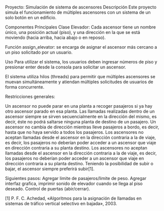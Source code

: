 Proyecto: Simulación de sistema de ascensores
Descripción
Este proyecto simula el funcionamiento de múltiples ascensores con un sistema de un solo botón en un edificio. 

Componentes Principales
Clase Elevador: 
Cada ascensor tiene un nombre único, una posición actual (piso), y una dirección en la que se está moviendo (hacia arriba, hacia abajo o en reposo). 

Función assign_elevator: se encarga de asignar el ascensor más cercano a un piso solicitado por un usuario. 

Uso
Para utilizar el sistema, los usuarios deben ingresar números de piso y presionar enter desde la consola para solicitar un ascensor.

El sistema utiliza hilos (threads) para permitir que múltiples ascensores se muevan simultáneamente y atiendan múltiples solicitudes de usuarios de forma concurrente.

Restricciones generales:

Un ascensor no puede parar en una planta a recoger pasajeros si ya hay otro ascensor parado en esa planta.
Las llamadas realizadas dentro de un ascensor siempre se sirven secuencialmente en la dirección del mismo, es decir, éste no podrá saltarse ninguna planta de destino de un pasajero. 
Un ascensor no cambia de dirección mientras lleve pasajeros a bordo, es decir, hasta que no haya servido a todos los pasajeros.
Los ascensores no aceptan llamadas desde el ascensor en la dirección contraria a la de viaje, es decir, los pasajeros no deberían poder acceder a un ascensor que viaje en dirección contraria a su planta destino. 
Los ascensores no aceptan llamadas desde el ascensor en la dirección contraria a la de viaje, es decir, los pasajeros no deberían poder acceder a un ascensor que viaje en dirección contraria a su planta destino. 
Teniendo la posibilidad de subir o bajar, el ascensor siempre preferirá subir[1].

Siguientes pasos:
Agregar limite de pasajeros/limite de peso.
Agregar interfaz grafica, imprimir sonido de elevador cuando se llega al piso deseado.
Control de puertas (abir/cerrar).


[1]	P. F. C. Achedad, «Algoritmos para la asignación de llamadas en sistemas de tráfico vertical selectivo en bajada», 2003.
